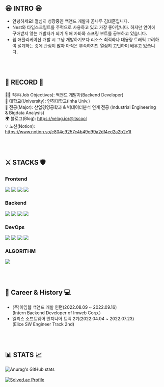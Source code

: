 ## 😄 INTRO 😄
- 안녕하세요! 열심히 성장중인 백앤드 개발자 꿈나무 김태훈입니다. 
- Nest와 타입스크립트를 주력으로 사용하고 있고 가장 좋아합니다. 하지만 언어에 구애받지 않는 개발자가 되기 위해 자바와 스프링 부트를 공부하고 있습니다.  
- 웹 애플리케이션 개발 시 그냥 개발하기보다 리소스 최적화나 대용량 트래픽 고려하여 설계하는 것에 관심이 많아 아직은 부족하지만 열심히 고민하며 배우고 있습니다. 

</br>
</br>

## 🪪 RECORD 📨
 🥷🏻 직무(Job Objectives): 백앤드 개발자(Backend Developer)</br>
 🏫 대학교(University): 인하대학교(Inha Univ.)</br>
 📖 전공(Major): 산업경영공학과 & 빅데이터분석 연계 전공 (Industrial Engineering & Bigdata Analysis)</br>
 🌍 블로그(Blog): https://velog.io/@itscool</br>
 💡 노션(Notion): https://www.notion.so/c804c9257c4b49d99a2df4ed2a2b2e1f</br>
 
</br>
</br>

## ⚔️ STACKS 🛡


### Frontend
<a href="https://www.typescriptlang.org/" target="_blank"><img src="https://img.shields.io/badge/HTML5-E34F26?style=flat-square&logo=HTML5&logoColor=white"/></a>
<a href="https://www.typescriptlang.org/" target="_blank"><img src="https://img.shields.io/badge/CSS3-1572B6?style=flat-square&logo=CSS3&logoColor=white"/></a>
<a href="https://www.typescriptlang.org/" target="_blank"><img src="https://img.shields.io/badge/JavaScript-F7DF1E?style=flat-square&logo=javascript&logoColor=white"/></a>
<a href="https://www.typescriptlang.org/" target="_blank"><img src="https://img.shields.io/badge/React-61DAFB?style=flat-square&logo=React&logoColor=white"/></a>
### Backend
<a href="https://www.typescriptlang.org/" target="_blank"><img src="https://img.shields.io/badge/TypeScript-3178C6?style=flat-square&logo=typescript&logoColor=white"/></a>
<a href="https://www.typescriptlang.org/" target="_blank"><img src="https://img.shields.io/badge/nodejs-339933?style=flat-square&logo=Node.js&logoColor=white"/></a>
<a href="https://www.typescriptlang.org/" target="_blank"><img src="https://img.shields.io/badge/nestJS-E0234E?style=flat-square&logo=nestJS&logoColor=white"/></a>
<a href="https://www.typescriptlang.org/" target="_blank"><img src="https://img.shields.io/badge/express-000000?style=flat-square&logo=express&logoColor=white"/></a>


### DevOps
<a href="https://www.typescriptlang.org/" target="_blank"><img src="https://img.shields.io/badge/Amazon EC2-FF9900?style=flat-square&logo=Amazon EC2&logoColor=white"/></a>
<a href="https://www.typescriptlang.org/" target="_blank"><img src="https://img.shields.io/badge/MySQL-4479A1?style=flat-square&logo=mySQL&logoColor=white"/></a>
<a href="https://www.typescriptlang.org/" target="_blank"><img src="https://img.shields.io/badge/MongoDB-47A248?style=flat-square&logo=MongoDB&logoColor=white"/></a>
<a href="https://www.typescriptlang.org/" target="_blank"><img src="https://img.shields.io/badge/MongoDB-47A248?style=flat-square&logo=MongoDB&logoColor=white"/></a>

### ALGORITHM
<a href="https://www.typescriptlang.org/" target="_blank"><img src="https://img.shields.io/badge/python-3776AB?style=flat-square&logo=docker&logoColor=white"/></a>

</br>
</br>

## 🏢 Career & History 💻
- (주)아임웹 백앤드 개발 인턴(2022.08.09 ~ 2022.09.16) </br>
(Intern Backend Developer of Imweb Corp.) </br>
- 엘리스 소프트웨어 엔지니어 트랙 2기(2022.04.04 ~ 2022.07.23) </br>
(Elice SW Engineer Track 2nd) </br>
</br>
</br>

## 📊 STATS 📈

![Anurag's GitHub stats](https://github-readme-stats.vercel.app/api?username=kth5954&show_icons=true&theme=tokyonight)
</br>
</br>
[![Solved.ac Profile](http://mazassumnida.wtf/api/v2/generate_badge?boj=kth5954)](https://solved.ac/kth5954/)


